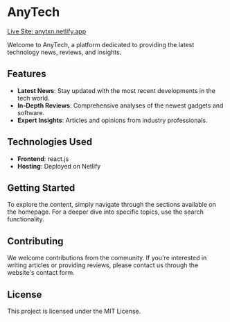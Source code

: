 # AnyTech

[Live Site: anytxn.netlify.app](https://anytxn.netlify.app/)

Welcome to AnyTech, a platform dedicated to providing the latest technology news, reviews, and insights.

## Features

- **Latest News**: Stay updated with the most recent developments in the tech world.
- **In-Depth Reviews**: Comprehensive analyses of the newest gadgets and software.
- **Expert Insights**: Articles and opinions from industry professionals.

## Technologies Used

- **Frontend**: react.js
- **Hosting**: Deployed on Netlify  

## Getting Started

To explore the content, simply navigate through the sections available on the homepage. For a deeper dive into specific topics, use the search functionality.

## Contributing

We welcome contributions from the community. If you're interested in writing articles or providing reviews, please contact us through the website's contact form.

## License

This project is licensed under the MIT License.
